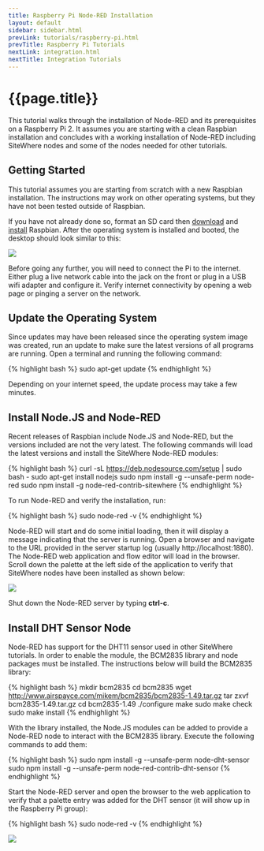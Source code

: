 ```yaml
---
title: Raspberry Pi Node-RED Installation
layout: default
sidebar: sidebar.html
prevLink: tutorials/raspberry-pi.html
prevTitle: Raspberry Pi Tutorials
nextLink: integration.html
nextTitle: Integration Tutorials
---
```


# {{page.title}}
This tutorial walks through the installation of Node-RED and its prerequisites on
a Raspberry Pi 2. It assumes you are starting with a clean Raspbian installation
and concludes with a working installation of Node-RED including SiteWhere nodes
and some of the nodes needed for other tutorials.

## Getting Started
This tutorial assumes you are starting from scratch with a new Raspbian installation.
The instructions may work on other operating systems, but they have not been tested
outside of Raspbian.

If you have not already done so, format an SD card then [download](https://www.raspberrypi.org/downloads/raspbian/) 
and [install](https://www.raspberrypi.org/documentation/installation/installing-images/README.md) Raspbian.
After the operating system is installed and booted, the desktop should look similar to this:

<a href="{{ site.url }}/images/tutorials/rpi/new_install.png" data-lightbox="rpi" title="New Raspbian Installation">
	<img src="{{ site.url }}/images/tutorials/rpi/new_install.png"/>
</a>

Before going any further, you will need to connect the Pi to the internet. Either
plug a live network cable into the jack on the front or plug in a USB wifi adapter
and configure it. Verify internet connectivity by opening a web page or pinging a 
server on the network.

## Update the Operating System
Since updates may have been released since the operating system image was created,
run an update to make sure the latest versions of all programs are running.
Open a terminal and running the following command:

{% highlight bash %}
sudo apt-get update
{% endhighlight %}

Depending on your internet speed, the update process may take a few minutes.

## Install Node.JS and Node-RED
Recent releases of Raspbian include Node.JS and Node-RED, but the versions included
are not the very latest. The following commands will load the latest versions and
install the SiteWhere Node-RED modules:

{% highlight bash %}
curl -sL https://deb.nodesource.com/setup | sudo bash -
sudo apt-get install nodejs
sudo npm install -g --unsafe-perm node-red
sudo npm install -g node-red-contrib-sitewhere
{% endhighlight %}

To run Node-RED and verify the installation, run:

{% highlight bash %}
sudo node-red -v
{% endhighlight %}

Node-RED will start and do some initial loading, then it will display a message indicating that the server is
running. Open a browser and navigate to the URL provided in the server startup log (usually
http://localhost:1880). The Node-RED web application and flow editor will load in the browser.
Scroll down the palette at the left side of the application to verify that SiteWhere nodes have been 
installed as shown below:

<a href="{{ site.url }}/images/tutorials/rpi/node-red-sw.png" data-lightbox="rpi" title="Node-RED with SiteWhere">
	<img src="{{ site.url }}/images/tutorials/rpi/node-red-sw.png"/>
</a>

Shut down the Node-RED server by typing **ctrl-c**.

## Install DHT Sensor Node
Node-RED has support for the DHT11 sensor used in other SiteWhere tutorials. In order to enable
the module, the BCM2835 library and node packages must be installed. The instructions below
will build the BCM2835 library:

{% highlight bash %}
mkdir bcm2835
cd bcm2835
wget http://www.airspayce.com/mikem/bcm2835/bcm2835-1.49.tar.gz
tar zxvf bcm2835-1.49.tar.gz
cd bcm2835-1.49
./configure
make
sudo make check
sudo make install
{% endhighlight %}

With the library installed, the Node.JS modules can be added to provide a Node-RED node to
interact with the BCM2835 library. Execute the following commands to add them:

{% highlight bash %}
sudo npm install -g --unsafe-perm node-dht-sensor
sudo npm install -g --unsafe-perm node-red-contrib-dht-sensor
{% endhighlight %}

Start the Node-RED server and open the browser to the web application to verify that 
a palette entry was added for the DHT sensor (it will show up in the Raspberry Pi group):

{% highlight bash %}
sudo node-red -v
{% endhighlight %}

<a href="{{ site.url }}/images/tutorials/rpi/node-red-dht.png" data-lightbox="rpi" title="Node-RED with DHT Sensor Node">
	<img src="{{ site.url }}/images/tutorials/rpi/node-red-dht.png"/>
</a>
